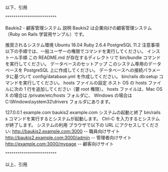 

以下、引用

"""""""""""""""""""""""""

Baukis2 - 顧客管理システム
説明
Baukis2 は企業向けの顧客管理システム（Ruby on Rails 学習用サンプル）です。

推奨されるシステム環境
Ubuntu 18.04
Ruby 2.6.4
PostgreSQL 11.2
注意事項
以下の手順では、一般ユーザーの権限でコマンドを実行してください。
インストール手順
この README.md が存在するディレクトリで bin/bundle コマンドを実行してください。
データベースのセットアップ
このシステム専用のデータベースを PostgreSQL 上に作成してください。
データベースへの接続パラメータに基づいて config/database.yml を作成してください。
bin/rails db:setup コマンドを実行してください。
hosts ファイルの設定
ホスト OS の hosts ファイルに次の 1 行を追加してください（要 root 権限）。 hosts ファイルは、Mac OS X の場合は /private/etc/hosts フォルダに、 Windows の場合は C:\Windows\system32\drivers フォルダにあります。

127.0.0.1 example.com baukis2.example.com
システムの起動と終了
bin/rails s コマンドを実行するとシステムが起動します。
Ctrl-C を入力するとシステムが終了します。
システムの利用
ブラウザで以下の URL にアクセスしてください:
http://baukis2.example.com:3000 -- 職員向けサイト
http://baukis2.example.com:3000/admin -- 管理者向けサイト
http://example.com:3000/mypage -- 顧客向けサイト

"""""""""""""""""""""""""

以上、引用
